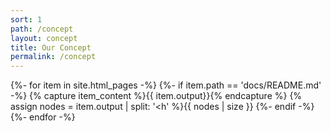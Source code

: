 ```yaml
---
sort: 1
path: /concept
layout: concept
title: Our Concept
permalink: /concept
---
```


{%- for item in site.html_pages -%}
	{%- if item.path == 'docs/README.md' -%}
		{% capture item_content %}{{ item.output}}{% endcapture %}
		{% assign nodes = item.output | split: '<h' %}{{ nodes | size }}
	{%- endif -%}
{%- endfor -%}
